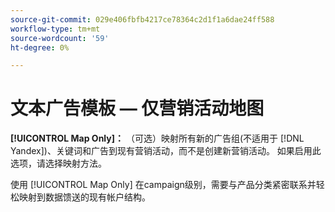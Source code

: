 ```yaml
---
source-git-commit: 029e406fbfb4217ce78364c2d1f1a6dae24ff588
workflow-type: tm+mt
source-wordcount: '59'
ht-degree: 0%

---
```

# 文本广告模板 — 仅营销活动地图

**[!UICONTROL Map Only]：** （可选）映射所有新的广告组(不适用于 [!DNL Yandex])、关键词和广告到现有营销活动，而不是创建新营销活动。 如果启用此选项，请选择映射方法。

使用 [!UICONTROL Map Only] 在campaign级别，需要与产品分类紧密联系并轻松映射到数据馈送的现有帐户结构。
